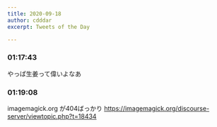 ```yaml
---
title: 2020-09-18
author: cdddar
excerpt: Tweets of the Day

---
```


### 01:17:43

やっぱ生姜って偉いよなあ

### 01:19:08

imagemagick.org が404ばっかり https://imagemagick.org/discourse-server/viewtopic.php?t=18434
